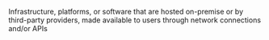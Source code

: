 Infrastructure, platforms, or software that are hosted on-premise or by third-party providers, made available to users through network connections and/or APIs
